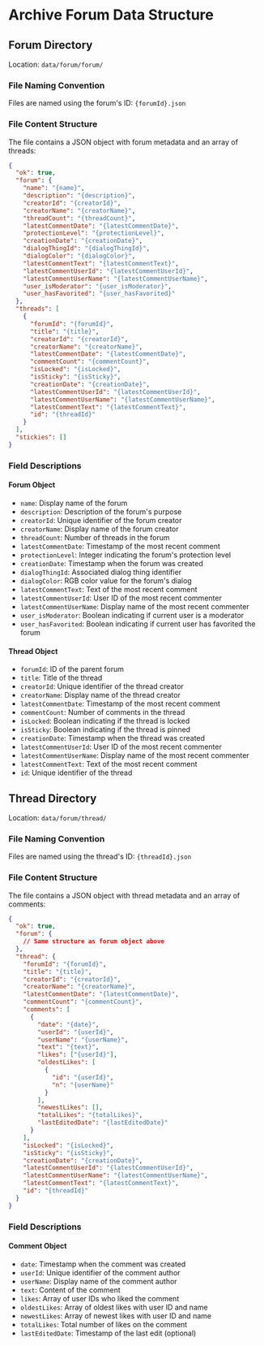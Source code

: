 # Archive Forum Data Structure

## Forum Directory
Location: `data/forum/forum/`

### File Naming Convention
Files are named using the forum's ID: `{forumId}.json`

### File Content Structure
The file contains a JSON object with forum metadata and an array of threads:

```json
{
  "ok": true,
  "forum": {
    "name": "{name}",
    "description": "{description}",
    "creatorId": "{creatorId}",
    "creatorName": "{creatorName}",
    "threadCount": "{threadCount}",
    "latestCommentDate": "{latestCommentDate}",
    "protectionLevel": "{protectionLevel}",
    "creationDate": "{creationDate}",
    "dialogThingId": "{dialogThingId}",
    "dialogColor": "{dialogColor}",
    "latestCommentText": "{latestCommentText}",
    "latestCommentUserId": "{latestCommentUserId}",
    "latestCommentUserName": "{latestCommentUserName}",
    "user_isModerator": "{user_isModerator}",
    "user_hasFavorited": "{user_hasFavorited}"
  },
  "threads": [
    {
      "forumId": "{forumId}",
      "title": "{title}",
      "creatorId": "{creatorId}",
      "creatorName": "{creatorName}",
      "latestCommentDate": "{latestCommentDate}",
      "commentCount": "{commentCount}",
      "isLocked": "{isLocked}",
      "isSticky": "{isSticky}",
      "creationDate": "{creationDate}",
      "latestCommentUserId": "{latestCommentUserId}",
      "latestCommentUserName": "{latestCommentUserName}",
      "latestCommentText": "{latestCommentText}",
      "id": "{threadId}"
    }
  ],
  "stickies": []
}
```

### Field Descriptions
#### Forum Object
- `name`: Display name of the forum
- `description`: Description of the forum's purpose
- `creatorId`: Unique identifier of the forum creator
- `creatorName`: Display name of the forum creator
- `threadCount`: Number of threads in the forum
- `latestCommentDate`: Timestamp of the most recent comment
- `protectionLevel`: Integer indicating the forum's protection level
- `creationDate`: Timestamp when the forum was created
- `dialogThingId`: Associated dialog thing identifier
- `dialogColor`: RGB color value for the forum's dialog
- `latestCommentText`: Text of the most recent comment
- `latestCommentUserId`: User ID of the most recent commenter
- `latestCommentUserName`: Display name of the most recent commenter
- `user_isModerator`: Boolean indicating if current user is a moderator
- `user_hasFavorited`: Boolean indicating if current user has favorited the forum

#### Thread Object
- `forumId`: ID of the parent forum
- `title`: Title of the thread
- `creatorId`: Unique identifier of the thread creator
- `creatorName`: Display name of the thread creator
- `latestCommentDate`: Timestamp of the most recent comment
- `commentCount`: Number of comments in the thread
- `isLocked`: Boolean indicating if the thread is locked
- `isSticky`: Boolean indicating if the thread is pinned
- `creationDate`: Timestamp when the thread was created
- `latestCommentUserId`: User ID of the most recent commenter
- `latestCommentUserName`: Display name of the most recent commenter
- `latestCommentText`: Text of the most recent comment
- `id`: Unique identifier of the thread

## Thread Directory
Location: `data/forum/thread/`

### File Naming Convention
Files are named using the thread's ID: `{threadId}.json`

### File Content Structure
The file contains a JSON object with thread metadata and an array of comments:

```json
{
  "ok": true,
  "forum": {
    // Same structure as forum object above
  },
  "thread": {
    "forumId": "{forumId}",
    "title": "{title}",
    "creatorId": "{creatorId}",
    "creatorName": "{creatorName}",
    "latestCommentDate": "{latestCommentDate}",
    "commentCount": "{commentCount}",
    "comments": [
      {
        "date": "{date}",
        "userId": "{userId}",
        "userName": "{userName}",
        "text": "{text}",
        "likes": ["{userId}"],
        "oldestLikes": [
          {
            "id": "{userId}",
            "n": "{userName}"
          }
        ],
        "newestLikes": [],
        "totalLikes": "{totalLikes}",
        "lastEditedDate": "{lastEditedDate}"
      }
    ],
    "isLocked": "{isLocked}",
    "isSticky": "{isSticky}",
    "creationDate": "{creationDate}",
    "latestCommentUserId": "{latestCommentUserId}",
    "latestCommentUserName": "{latestCommentUserName}",
    "latestCommentText": "{latestCommentText}",
    "id": "{threadId}"
  }
}
```

### Field Descriptions
#### Comment Object
- `date`: Timestamp when the comment was created
- `userId`: Unique identifier of the comment author
- `userName`: Display name of the comment author
- `text`: Content of the comment
- `likes`: Array of user IDs who liked the comment
- `oldestLikes`: Array of oldest likes with user ID and name
- `newestLikes`: Array of newest likes with user ID and name
- `totalLikes`: Total number of likes on the comment
- `lastEditedDate`: Timestamp of the last edit (optional)
